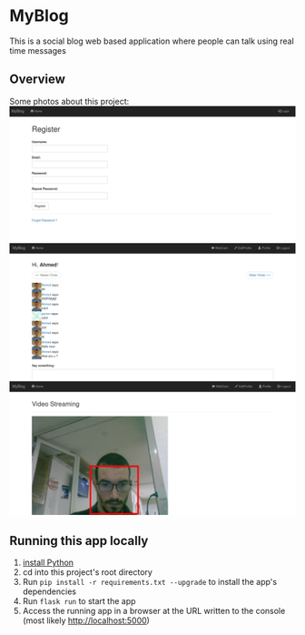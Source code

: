 # MyBlog

This is a social blog web based application where people can talk using real time messages

## Overview

Some photos about this project:
![register_page](/images/github_images/register.png)
![talk_page](/images/github_images/talk.png)
![webcam_page](/images/github_images/webcam.png)

## Running this app locally

1. [install Python][]
1. cd into this project's root directory
1. Run `pip install -r requirements.txt --upgrade` to install the app's dependencies
1. Run `flask run` to start the app
1. Access the running app in a browser at the URL written to the console (most likely <http://localhost:5000>)

[Install Python]: https://www.python.org/
